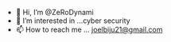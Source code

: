 - 👋 Hi, I’m @ZeRoDynami
- 👀 I’m interested in ...cyber security 
- 📫 How to reach me ... joelbiju21@gmail.com

<!---
ZeRoDynami/ZeRoDynami is a ✨ special ✨ repository because its `README.md` (this file) appears on your GitHub profile.
You can click the Preview link to take a look at your changes.
--->
